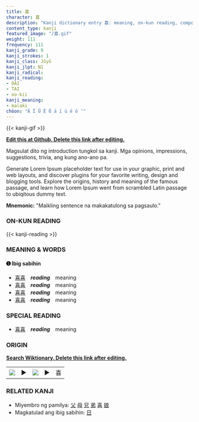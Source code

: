 ```yaml
---
title: 喜
character: 喜
description: "Kanji dictionary entry 喜: meaning, on-kun reading, compounds, origin, related kanji"
content_type: kanji
featured_image: "/喜.gif"
weight: 111
frequency: 111
kanji_grade: 9
kanji_strokes: 1
kanji_class: Jōyō
kanji_jlpt: N1
kanji_radical: 
kanji_reading: 
- DAI
- TAI
- oo-kii
kanji_meaning:
- malaki
chōon: "Ā Ī Ū Ē Ō ā ī ū ē ō ’"
---
```

[//]: # (Don't edit the line below. Kanji animated GIF code is automatically generated.)
{{< kanji-gif >}}

[//]: # (Edit below this line.)

**[Edit this at Github. Delete this link after editing.](https://github.com/tim0g/tim/tree/main/content/kanji/喜/index.md)**

Magsulat dito ng introduction tungkol sa kanji. Mga opinions, impressions, suggestions, trivia, ang kung ano-ano pa.

Generate Lorem Ipsum placeholder text for use in your graphic, print and web layouts, and discover plugins for your favorite writing, design and blogging tools. Explore the origins, history and meaning of the famous passage, and learn how Lorem Ipsum went from scrambled Latin passage to ubiqitous dummy text.
 
**Mnemonic:** "Maikling sentence na makakatulong sa pagsaulo."

### ON-KUN READING

[//]: # (Don't edit the line below. ON-KUN READING code is automatically generated.)
{{< kanji-reading >}}

### MEANING & WORDS

#### ➊ **Ibig sabihin**
  - [喜](../喜)[喜](../喜)　***reading***　meaning
  - [喜](../喜)[喜](../喜)　***reading***　meaning
  - [喜](../喜)[喜](../喜)　***reading***　meaning
  - [喜](../喜)[喜](../喜)　***reading***　meaning

### SPECIAL READING
  - [喜](../喜)[喜](../喜)　***reading***　meaning

### ORIGIN

**[Search Wiktionary. Delete this link after editing.](https://wiktionary.org/wiki/喜)**
<table class="kanji-table"><tr><td>
<img src="60px-喜-bronze.svg.png">
</td><td>▶</td><td>
<img src="60px-喜-oracle.svg.png">
</td><td>▶</td>
<td class="kanji-origin">喜</td>
</tr></table>

### RELATED KANJI
- Miyembro ng pamilya: [父](../父) [母](../母) [兄](../兄) [弟](../弟) [喜](../喜) [娘](../娘)
- Magkatulad ang ibig sabihin: [日](../日)

